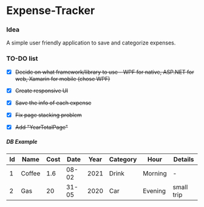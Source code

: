 # Expense-Tracker


### Idea
A simple user friendly application to save and categorize expenses.


### TO-DO list
  - [x] ~~Decide on what framework/library to use - WPF for native, ASP.NET for web, Xamarin for mobile (chose WPF)~~
  - [x] ~~Create responsive UI~~
  - [x] ~~Save the info of each expense~~
  - [x] ~~Fix page stacking problem~~
  - [x] ~~Add "YearTotalPage"~~


##### DB Example
| Id | Name | Cost | Date | Year | Category | Hour | Details |
| ----------- | ----------- | ----------- | ----------- | ----------- | ----------- | ----------- | ----------- |
| 1 | Coffee | 1.6 | 08-02 | 2021 | Drink | Morning | - |
| 2 | Gas | 20 | 31-05 | 2020 | Car | Evening | small trip |
